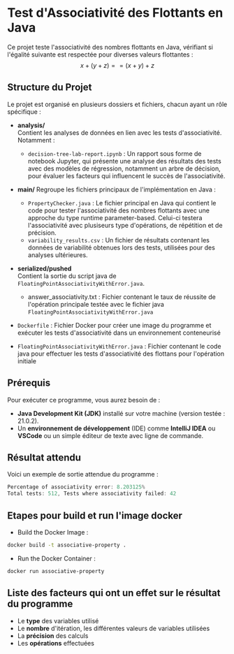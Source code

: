 # Test d'Associativité des Flottants en Java

Ce projet teste l'associativité des nombres flottants en Java, vérifiant si l'égalité suivante est respectée pour diverses valeurs flottantes :  
$$x + (y + z) == (x + y) + z$$

## Structure du Projet

Le projet est organisé en plusieurs dossiers et fichiers, chacun ayant un rôle spécifique :

- **analysis/**  
  Contient les analyses de données en lien avec les tests d'associativité. Notamment :
  - `decision-tree-lab-report.ipynb` : Un rapport sous forme de notebook Jupyter, qui présente une analyse des résultats des tests avec des modèles de régression, notamment un arbre de décision, pour évaluer les facteurs qui influencent le succès de l'associativité.

- **main/** 
  Regroupe les fichiers principaux de l'implémentation en Java :
  - `PropertyChecker.java` : Le fichier principal en Java qui contient le code pour tester l'associativité des nombres flottants avec une approche du type runtime parameter-based. Celui-ci testera l'associativité avec plusiseurs type d'opérations, de répétition et de précision.
  - `variability_results.csv` : Un fichier de résultats contenant les données de variabilité obtenues lors des tests, utilisées pour des analyses ultérieures.

- **serialized/pushed**  
  Contient la sortie du script java de `FloatingPointAssociativityWithError.java`.
  - answer_associativity.txt : Fichier contenant le taux de réussite de l'opération principale testée avec le fichier java `FloatingPointAssociativityWithError.java`
  
- `Dockerfile` : Fichier Docker pour créer une image du programme et exécuter les tests d'associativité dans un environnement conteneurisé

- `FloatingPointAssociativityWithError.java` : Fichier contenant le code java pour effectuer les tests d'associativité des flottans pour l'opération initiale

## Prérequis

Pour exécuter ce programme, vous aurez besoin de :
- **Java Development Kit (JDK)** installé sur votre machine (version testée : 21.0.2).
- Un **environnement de développement** (IDE) comme **IntelliJ IDEA** ou **VSCode** ou un simple éditeur de texte avec ligne de commande.

## Résultat attendu

Voici un exemple de sortie attendue du programme :

```java
Percentage of associativity error: 8.203125%
Total tests: 512, Tests where associativity failed: 42
```

## Etapes pour build et run l'image docker

- Build the Docker Image :
```bash
docker build -t associative-property .
```
- Run the Docker Container :
```bash
docker run associative-property
```
 ## Liste des facteurs qui ont un effet sur le résultat du programme
- Le **type** des variables utilisé
- Le **nombre** d'itération, les différentes valeurs de variables utilisées
- La **précision** des calculs
- Les **opérations** effectuées
